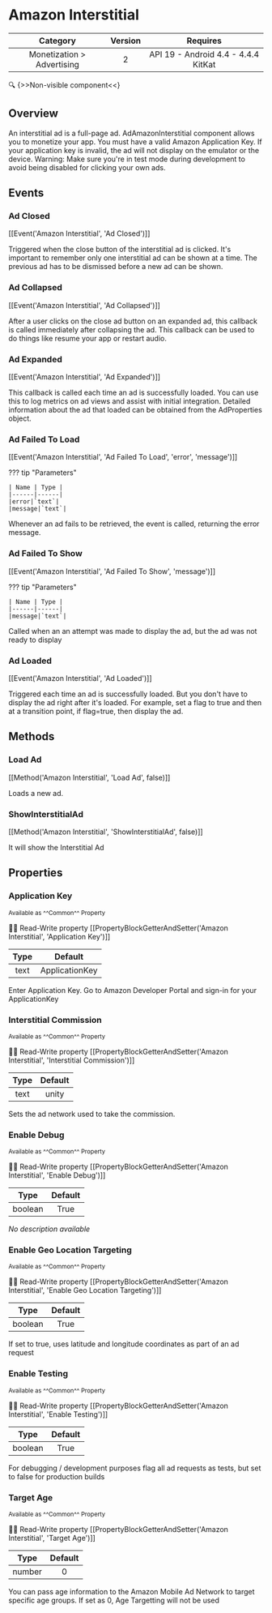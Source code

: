 # Amazon Interstitial

| Category | Version | Requires |
|:--------:|:-------:|:--------:|
|Monetization > Advertising|2|API 19 - Android 4.4 - 4.4.4 KitKat|

:mag: {>>Non-visible component<<}

## Overview

An interstitial ad is a full-page ad. AdAmazonInterstitial component allows you to monetize your app. You must have a valid Amazon Application Key. If your application key is invalid, the ad will not display on the emulator or the device. Warning: Make sure you're in test mode during development to avoid being disabled for clicking your own ads. 

## Events

### Ad Closed

[[Event('Amazon Interstitial', 'Ad Closed')]]

Triggered when the close button of the interstitial ad is clicked. It's important to remember only one interstitial ad can be shown at a time. The previous ad has to be dismissed before a new ad can be shown.

### Ad Collapsed

[[Event('Amazon Interstitial', 'Ad Collapsed')]]

After a user clicks on the close ad button on an expanded ad, this callback is called immediately after collapsing the ad. This callback can be used to do things like resume your app or restart audio.

### Ad Expanded

[[Event('Amazon Interstitial', 'Ad Expanded')]]

This callback is called each time an ad is successfully loaded. You can use this to log metrics on ad views and assist with initial integration. Detailed information about the ad that loaded can be obtained from the AdProperties object.

### Ad Failed To Load

[[Event('Amazon Interstitial', 'Ad Failed To Load', 'error', 'message')]]

??? tip "Parameters"

    | Name | Type |
    |------|------|
    |error|`text`|
    |message|`text`|


Whenever an ad fails to be retrieved, the event is called, returning the error message.

### Ad Failed To Show

[[Event('Amazon Interstitial', 'Ad Failed To Show', 'message')]]

??? tip "Parameters"

    | Name | Type |
    |------|------|
    |message|`text`|


Called when an an attempt was made to display the ad, but the ad was not ready to display

### Ad Loaded

[[Event('Amazon Interstitial', 'Ad Loaded')]]

Triggered each time an ad is successfully loaded. But you don't have to display the ad right after it's loaded. For example, set a flag to true and then at a transition point, if flag=true, then display the ad.

## Methods

### Load Ad

[[Method('Amazon Interstitial', 'Load Ad', false)]]

Loads a new ad.

### ShowInterstitialAd

[[Method('Amazon Interstitial', 'ShowInterstitialAd', false)]]

It will show the Interstitial Ad

## Properties

### Application Key

<small>Available as ^^Common^^ Property</small>

:eyes::pencil: Read-Write property
[[PropertyBlockGetterAndSetter('Amazon Interstitial', 'Application Key')]]

| Type | Default |
|:----:|:-------:|
|text|ApplicationKey|

Enter Application Key. Go to Amazon Developer Portal and sign-in for your ApplicationKey

### Interstitial Commission

<small>Available as ^^Common^^ Property</small>

:eyes::pencil: Read-Write property
[[PropertyBlockGetterAndSetter('Amazon Interstitial', 'Interstitial Commission')]]

| Type | Default |
|:----:|:-------:|
|text|unity|

Sets the ad network used to take the commission.

### Enable Debug

<small>Available as ^^Common^^ Property</small>

:eyes::pencil: Read-Write property
[[PropertyBlockGetterAndSetter('Amazon Interstitial', 'Enable Debug')]]

| Type | Default |
|:----:|:-------:|
|boolean|True|

_No description available_

### Enable Geo Location Targeting

<small>Available as ^^Common^^ Property</small>

:eyes::pencil: Read-Write property
[[PropertyBlockGetterAndSetter('Amazon Interstitial', 'Enable Geo Location Targeting')]]

| Type | Default |
|:----:|:-------:|
|boolean|True|

If set to true, uses latitude and longitude coordinates as part of an ad request

### Enable Testing

<small>Available as ^^Common^^ Property</small>

:eyes::pencil: Read-Write property
[[PropertyBlockGetterAndSetter('Amazon Interstitial', 'Enable Testing')]]

| Type | Default |
|:----:|:-------:|
|boolean|True|

For debugging / development purposes flag all ad requests as tests, but set to false for production builds

### Target Age

<small>Available as ^^Common^^ Property</small>

:eyes::pencil: Read-Write property
[[PropertyBlockGetterAndSetter('Amazon Interstitial', 'Target Age')]]

| Type | Default |
|:----:|:-------:|
|number|0|

You can pass age information to the Amazon Mobile Ad Network to target specific age groups. If set as 0, Age Targetting will not be used